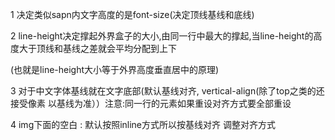 1 决定类似sapn内文字高度的是font-size(决定顶线基线和底线)

2 line-height决定撑起外界盒子的大小,由同一行中最大的撑起,当line-height的高度大于顶线和基线之差就会平均分配到上下

(也就是line-height大小等于外界高度垂直居中的原理)

3 对于中文字体基线就在文字底部(默认基线对齐, vertical-align(除了top之类的还接受像素 以基线为准））注意:同一行的元素如果重设对齐方式要全部重设  

4 img下面的空白 : 默认按照inline方式所以按基线对齐  调整对齐方式

